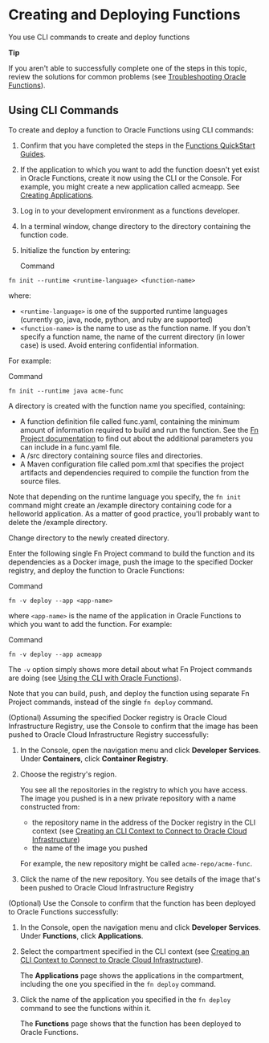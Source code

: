 # Creating and Deploying Functions

You use CLI commands to create and deploy functions

 **Tip**

 If you aren't able to successfully complete one of the steps in this topic, review the solutions for common problems (see [Troubleshooting Oracle Functions](https://docs.oracle.com/en-us/iaas/Content/Functions/Tasks/functionstroubleshooting.htm#Troubleshooting_Oracle_Functions)).

## Using CLI Commands

To create and deploy a function to Oracle                                        Functions using CLI commands:

1. Confirm that you have completed the steps in the [Functions QuickStart Guides](https://docs.oracle.com/en-us/iaas/Content/Functions/Tasks/functionsquickstartguidestop.htm#functionsquickstartguidestop).

2. If the application to which you want to add the function doesn't yet exist in Oracle                                        Functions, create it now using the CLI or the Console. For example, you might create a new application called acmeapp. See [Creating Applications](https://docs.oracle.com/en-us/iaas/Content/Functions/Tasks/functionscreatingapps.htm#Creating_Applications). 

3. Log in to your development environment as a functions developer.

4. In a terminal window, change directory to the directory containing the function code.

5. Initialize the function by entering:

   Command

```
fn init --runtime <runtime-language> <function-name>
```

where:

- `<runtime-language>` is one of the supported runtime languages (currently go, java, node, python, and ruby are supported)
- `<function-name>` is  the name to use as the function name. If you don't specify a function  name, the name of the current directory (in lower case) is used. Avoid entering confidential information.

For example:

Command

```
fn init --runtime java acme-func
```

A directory is created with the function name you specified, containing:

-  A function definition file called func.yaml, containing  the minimum amount of information required to build and run the  function. See the [Fn Project documentation](https://github.com/fnproject/docs/blob/master/fn/develop/func-file.md) to find out about the additional parameters you can include in a func.yaml file. 
- A /src directory containing source files and directories.
- A Maven configuration file called pom.xml that specifies  the project artifacts and dependencies required to compile the function  from the source files.

Note that depending on the runtime language you specify, the `fn init` command might create an /example directory containing code for a  helloworld application. As a matter of good practice, you'll probably  want to delete the /example directory.

Change directory to the newly created directory. 

 Enter the following single Fn Project command to build the function and its dependencies as a Docker image,  push the image to the specified Docker registry, and deploy the function to Oracle                                        Functions:

Command

```
fn -v deploy --app <app-name>
```

where `<app-name>` is the name of the application in Oracle                                        Functions to which you want to add the function. For example:

Command

```
fn -v deploy --app acmeapp
```

The `-v` option simply shows more detail about what Fn Project commands are doing (see [Using the CLI with Oracle Functions](https://docs.oracle.com/en-us/iaas/Content/Functions/Tasks/functionsusingwithfncli.htm#Using_the_Fn_Project_CLI_with_Oracle_Functions)). 

Note that you can build, push, and deploy the function using separate Fn Project commands, instead of the single `fn deploy` command.

(Optional)  Assuming the specified Docker registry is Oracle Cloud Infrastructure                                                Registry, use the Console to confirm that the image has been pushed to Oracle Cloud Infrastructure                                                Registry successfully:

1. In the Console, open the navigation menu and click **Developer                                        Services**. Under **Containers**, click **Container Registry**.

2. Choose the registry's region.

   You see all the repositories in the registry to which you have access. The  image you pushed is in a new private repository with a name constructed  from:

   - the repository name in the address of the Docker registry in the CLI context (see [Creating an CLI Context to Connect to Oracle Cloud Infrastructure](https://docs.oracle.com/en-us/iaas/Content/Functions/Tasks/functionscreatefncontext.htm#Create_an_Fn_Project_CLI_Context_to_Connect_to_Oracle_Cloud_Infrastructure))
   - the name of the  image you pushed

   For example, the new repository might be called `acme-repo/acme-func`.

3. Click the name of the new repository. You see details of the  image that's been pushed to Oracle Cloud Infrastructure                                                Registry

(Optional) Use the Console to confirm that the function has been deployed to Oracle                                        Functions successfully: 

1. In the Console, open the navigation menu and click **Developer                                        Services**. Under **Functions**, click **Applications**.

2. Select the compartment specified in the CLI context (see [Creating an CLI Context to Connect to Oracle Cloud Infrastructure](https://docs.oracle.com/en-us/iaas/Content/Functions/Tasks/functionscreatefncontext.htm#Create_an_Fn_Project_CLI_Context_to_Connect_to_Oracle_Cloud_Infrastructure)).

   The **Applications** page shows the applications in the compartment, including the one you specified in the `fn deploy` command.

3. Click the name of the application you specified in the `fn deploy` command to see the functions within it.

   The **Functions** page shows that the  function has been deployed to Oracle                                        Functions.